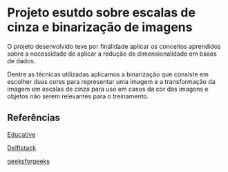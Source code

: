 # Projeto esutdo sobre escalas de cinza e binarização de imagens

O projeto desenvolvido teve por finalidade aplicar os conceitos aprendidos sobre a necessidade de aplicar a redução de dimensionalidade em bases de dados.

Dentre as técnicas utilizadas aplicamos a binarização que consiste em escolher duas cores para representar uma imagem e a transformação da imagem em escalas de cinza para uso em casos da cor das imagens e objetos não serem relevantes para o treinamento.

## Referências

[Educative](https://www.educative.io/answers/how-to-binarize-an-image-in-pillow)

[Delftstack](https://www.delftstack.com/pt/howto/python/convert-image-to-grayscale-python/)

[geeksforgeeks](https://www.geeksforgeeks.org/python-pil-imageops-greyscale-method/)
